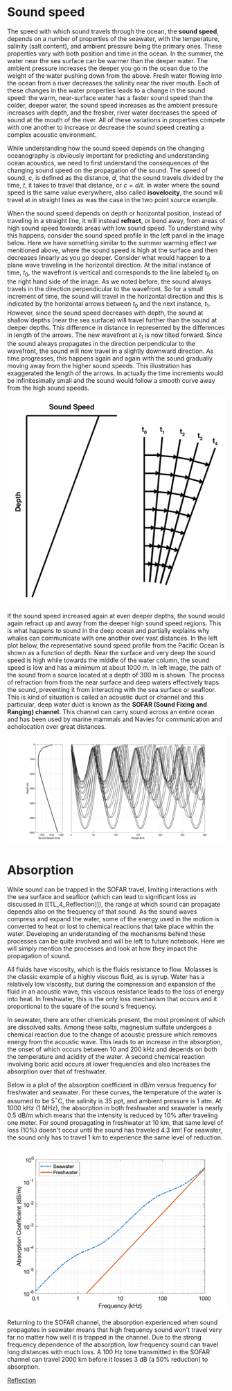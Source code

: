  
# Sound speed

The speed with which sound travels through the ocean, the **sound speed**, depends on a number of properties of the seawater, with the temperature, salinity (salt content), and ambient pressure being the primary ones. These properties vary with both position and time in the ocean. In the summer, the water near the sea surface can be warmer than the deeper water. The ambient pressure increases the deeper you go in the ocean due to the weight of the water pushing down from the above. Fresh water flowing into the ocean from a river decreases the salinity near the river mouth. Each of these changes in the water properties leads to a change in the sound speed: the warm, near-surface water has a faster sound speed than the colder, deeper water, the sound speed increases as the ambient pressure increases with depth, and the fresher, river water decreases the speed of sound at the mouth of the river. All of these variations in properties compete with one another to increase or decrease the sound speed creating a complex acoustic environment.

While understanding how the sound speed depends on the changing oceanography is obviously important for predicting and understanding ocean acoustics, we need to first understand the consequences of the changing sound speed on the propagation of the sound. The speed of sound, $c$, is defined as the distance, $d$, that the sound travels divided by the time, $t$, it takes to travel that distance, or $c = d/t$. In water where the sound speed is the same value everywhere, also called **isovelocity**, the sound will travel at in straight lines as was the case in the two point source example.

When the sound speed depends on depth or horizontal position, instead of traveling in a straight line, it will instead **refract**, or bend away, from areas of high sound speed towards areas with low sound speed. To understand why this happens, consider the sound speed profile in the left panel in the image below. Here we have something similar to the summer warming effect we menitioned above, where the sound speed is high at the surface and then decreases linearly as you go deeper. Consider what would happen to a plane wave traveling in the horizontal direction.  At the initial instance of time, $t_0$, the wavefront is vertical and corresponds to the line labeled $t_0$ on the right hand side of the image. As we noted before, the sound always travels in the direction perpendicular to the wavefront. So for a small increment of time, the sound will travel in the horizontal direction and this is indicated by the horizontal arrows between $t_0$ and the next instance, $t_1$. However, since the sound speed decreases with depth, the sound at shallow depths (near the sea surface) will travel further than the sound at deeper depths. This difference in distance in represented by the differences in length of the arrows. The new wavefront at $t_1$ is now tilted forward. Since the sound always propagates in the direction perpendicular to the wavefront, the sound will now travel in a slightly downward direction. As time progresses, this happens again and again with the sound gradually moving away from the higher sound speeds. This illustration has exaggerated the length of the arrows. In actually the time increments would be infinitesimally small and the sound would follow a smooth curve away from the high sound speeds.

![Refraction_illustration](../images/Refraction_illustration.png)

If the sound speed increased again at even deeper depths, the sound would again refract up and away from the deeper high sound speed regions. This is what happens to sound in the deep ocean and partially explains why whales can communicate with one another over vast distances. In the left plot below, the representative sound speed profile from the Pacific Ocean is shown as a function of depth. Near the surface and very deep the sound speed is high while towards the middle of the water column, the sound speed is low and has a minimum at about 1000 m. In left image, the path of the sound from a source located at a depth of 300 m is shown. The process of refraction from from the near surface and deep waters effectively traps the sound, preventing it from interacting with the sea surface or seafloor. This is kind of situation is called an acoustic duct or channel and this particular, deep water duct is known as the **SOFAR (Sound Fixing and Ranging) channel.** This channel can carry sound across an entire ocean and has been used by marine mammals and Navies for communication and echolocation over great distances.

![Deep water propagation example](../images/Deep_water_propagation_example.png)


# Absorption

While sound can be trapped in the SOFAR travel, limiting interactions with the sea surface and seafloor (which can lead to significant loss as discussed in [[TL_4_Reflection]]), the range at which sound can propagate depends also on the frequency of that sound. As the sound waves compress and expand the water, some of the energy used in the motion is converted to heat or lost to chemical reactions that take place within the water. Developing an understanding of the mechanisms behind these processes can be quite involved and will be left to future notebook. Here we will simply mention the processes and look at how they impact the propagation of sound.

All fluids have viscosity, which is the fluids resistance to flow. Molasses is the classic example of a highly viscous fluid, as is syrup. Water has a relatively low viscosity, but during the compression and expansion of the fluid in an acoustic wave, this viscous resistance leads to the loss of energy into heat. In freshwater, this is the only loss mechanism that occurs and it proportional to the square of the sound's frequency. 

In seawater, there are other chemicals present, the most prominent of which are dissolved salts. Among these salts, magnesium sulfate undergoes a chemical reaction due to the change of acoustic pressure which removes energy from the acoustic wave. This leads to an increase in the absorption, the onset of which occurs between 10 and 200 kHz and depends on both the temperature and acidity of the water. A second chemical reaction involving boric acid occurs at lower frequencies and also increases the absorption over that of freshwater.

Below is a plot of the absorption coefficient in dB/m versus frequency for freshwater and seawater. For these curves, the temperature of the water is assumed to be 5$^\circ$C, the salinity is 35 ppt, and ambient pressure is 1 atm. At 1000 kHz (1 MHz), the absorption in both freshwater and seawater is nearly 0.5 dB/m which means that the intensity is reduced by 10% after traveling one meter. For sound propagating in freshwater at 10 km, that same level of loss (10%) doesn't occur until the sound has traveled 4.3 km! For seawater, the sound only has to travel 1 km to experience the same level of reduction.

![absorption](../images/absorption.png)

Returning to the SOFAR channel, the absorption experienced when sound propagates in seawater means that high frequency sound won't travel very far no matter how well it is trapped in the channel. Due to the strong frequency dependence of the absorption, low frequency sound can travel long distances with much loss. A 100 Hz tone transmitted in the SOFAR channel can travel 2000 km before it losses 3 dB (a 50% reduction) to absorption.

[Reflection](TL_4_Reflection)
